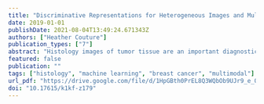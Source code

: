 ```yaml
---
title: "Discriminative Representations for Heterogeneous Images and Multimodal Data"
date: 2019-01-01
publishDate: 2021-08-04T13:49:24.671343Z
authors: ["Heather Couture"]
publication_types: ["7"]
abstract: "Histology images of tumor tissue are an important diagnostic and prognostic tool for pathologists. Recently developed molecular methods group tumors into subtypes to further guide treatment decisions, but they are not routinely performed on all patients. A lower cost and repeatable method to predict tumor subtypes from histology could bring benefits to more cancer patients. Further, combining imaging and genomic data types provides a more complete view of the tumor and may improve prognostication and treatment decisions. While molecular and genomic methods capture the state of a small sample of tumor, histological image analysis provides a spatial view and can identify multiple subtypes in a single tumor. This intra-tumor heterogeneity has yet to be fully understood and its quantification may lead to future insights into tumor progression. In this work, I develop methods to learn appropriate features directly from images using dictionary learning or deep learning. I use multiple instance learning to account for intra-tumor variations in subtype during training, improving subtype predictions and providing insights into tumor heterogeneity. I also integrate image and genomic features to learn a projection to a shared space that is also discriminative. This method can be used for cross-modal classification or to improve predictions from images by also learning from genomic data during training, even if only image data is available at test time."
featured: false
publication: ""
tags: ["histology", "machine learning", "breast cancer", "multimodal"]
url_pdf: "https://drive.google.com/file/d/1HpGBth0PrEL8Q3WQbOb9UJr9_e_O5Q_o"
doi: "10.17615/k1kf-z179"
---
```


